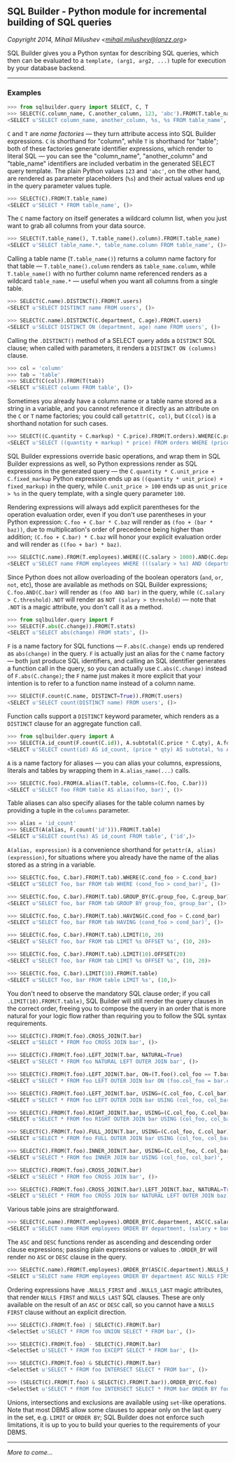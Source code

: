 ## SQL Builder - Python module for incremental building of SQL queries
_Copyright 2014, Mihail Milushev <<mihail.milushev@lanzz.org>>_

SQL Builder gives you a Python syntax for describing SQL queries, which then can be evaluated to a `template, (arg1, arg2, ...)` tuple for execution by your database backend.

---

### Examples

```python
>>> from sqlbuilder.query import SELECT, C, T
>>> SELECT(C.column_name, C.another_column, 123, 'abc').FROM(T.table_name)
<SELECT u'SELECT column_name, another_column, %s, %s FROM table_name', (123, 'abc')>
```

`C` and `T` are _name factories_ — they turn attribute access into SQL Builder expressions. `C` is shorthand for "column", while `T` is shorthand for "table"; both of these factories generate identifier expressions, which render to literal SQL — you can see the "column_name", "another_column" and "table_name" identifiers are included verbatim in the generated SELECT query template. The plain Python values `123` and `'abc'`, on the other hand, are rendered as parameter placeholders (`%s`) and their actual values end up in the query parameter values tuple.

```python
>>> SELECT(C).FROM(T.table_name)
<SELECT u'SELECT * FROM table_name', ()>
```

The `C` name factory on itself generates a wildcard column list, when you just want to grab all columns from your data source.

```python
>>> SELECT(T.table_name(), T.table_name().column).FROM(T.table_name)
<SELECT u'SELECT table_name.*, table_name.column FROM table_name', ()>
```

Calling a table name (`T.table_name()`) returns a column name factory for that table — `T.table_name().column` renders as `table_name.column`, while `T.table_name()` with no further column name referenced renders as a wildcard `table_name.*` — useful when you want all columns from a single table.

```python
>>> SELECT(C.name).DISTINCT().FROM(T.users)
<SELECT u'SELECT DISTINCT name FROM users', ()>

>>> SELECT(C.name).DISTINCT(C.department, C.age).FROM(T.users)
<SELECT u'SELECT DISTINCT ON (department, age) name FROM users', ()>
```

Calling the `.DISTINCT()` method of a SELECT query adds a `DISTINCT` SQL clause; when called with parameters, it renders a `DISTINCT ON (columns)` clause.

```python
>>> col = 'column'
>>> tab = 'table'
>>> SELECT(C(col)).FROM(T(tab))
<SELECT u'SELECT column FROM table', ()>
```

Sometimes you already have a column name or a table name stored as a string in a variable, and you cannot reference it directly as an attribute on the `C` or `T` name factories; you could call `getattr(C, col)`, but `C(col)` is a shorthand notation for such cases.

```python
>>> SELECT((C.quantity + C.markup) * C.price).FROM(T.orders).WHERE(C.price > 100)
<SELECT u'SELECT ((quantity + markup) * price) FROM orders WHERE (price > %s)', (100,)>
```

SQL Builder expressions override basic operations, and wrap them in SQL Builder expressions as well, so Python expressions render as SQL expressions in the generated query — the `C.quantity * C.unit_price + C.fixed_markup` Python expression ends up as `((quantity * unit_price) + fixed_markup)` in the query, while `C.unit_price > 100` ends up as `unit_price > %s` in the query template, with a single query parameter `100`.

Rendering expressions will always add explicit parentheses for the operation evaluation order, even if you don't use parentheses in your Python expression: `C.foo + C.bar * C.baz` will render as `(foo + (bar * baz))`, due to multiplication's order of precedence being higher than addition; `(C.foo + C.bar) * C.baz` will honor your explicit evaluation order and will render as `((foo + bar) * baz)`.

```python
>>> SELECT(C.name).FROM(T.employees).WHERE((C.salary > 1000).AND(C.department == 'HR').AND(C.retired.NOT))
<SELECT u'SELECT name FROM employees WHERE (((salary > %s) AND (department = %s)) AND (NOT retired))', (1000, 'HR')>
```

Since Python does not allow overloading of the boolean operators (`and`, `or`, `not`, etc), those are available as methods on SQL Builder expressions; `C.foo.AND(C.bar)` will render as `(foo AND bar)` in the query, while `(C.salary > C.threshold).NOT` will render as `NOT (salary > threshold)` — note that `.NOT` is a magic attribute, you don't call it as a method.

```python
>>> from sqlbuilder.query import F
>>> SELECT(F.abs(C.change)).FROM(T.stats)
<SELECT u'SELECT abs(change) FROM stats', ()>
```

`F` is a name factory for SQL functions — `F.abs(C.change)` ends up rendered as `abs(change)` in the query. `F` is actually just an alias for the `C` name factory — both just produce SQL identifiers, and calling an SQL identifier generates a function call in the query, so you can actually use `C.abs(C.change)` instead of `F.abs(C.change)`; the `F` name just makes it more explicit that your intention is to refer to a function name instead of a column name.

```python
>>> SELECT(F.count(C.name, DISTINCT=True)).FROM(T.users)
<SELECT u'SELECT count(DISTINCT name) FROM users', ()>
```

Function calls support a `DISTINCT` keyword parameter, which renders as a `DISTINCT` clause for an aggregate function call.

```python
>>> from sqlbuilder.query import A
>>> SELECT(A.id_count(F.count(C.id)), A.subtotal(C.price * C.qty), A.foobar_string('foobar')).FROM(A.table_alias(T.table))
<SELECT u'SELECT count(id) AS id_count, (price * qty) AS subtotal, %s AS foobar_string FROM table AS table_alias', ('foobar',)>
```

`A` is a name factory for aliases — you can alias your columns, expressions, literals and tables by wrapping them in `A.alias_name(...)` calls.

```python
>>> SELECT(C.foo).FROM(A.alias(T.table, columns=(C.foo, C.bar)))
<SELECT u'SELECT foo FROM table AS alias(foo, bar)', ()>
```

Table aliases can also specify aliases for the table column names by providing a tuple in the `columns` parameter.

```python
>>> alias = 'id_count'
>>> SELECT(A(alias, F.count('id'))).FROM(T.table)
<SELECT u'SELECT count(%s) AS id_count FROM table', ('id',)>
```

`A(alias, expression)` is a convenience shorthand for `getattr(A, alias)(expression)`, for situations where you already have the name of the alias stored as a string in a variable.

```python
>>> SELECT(C.foo, C.bar).FROM(T.tab).WHERE(C.cond_foo > C.cond_bar)
<SELECT u'SELECT foo, bar FROM tab WHERE (cond_foo > cond_bar)', ()>

>>> SELECT(C.foo, C.bar).FROM(T.tab).GROUP_BY(C.group_foo, C.group_bar)
<SELECT u'SELECT foo, bar FROM tab GROUP BY group_foo, group_bar', ()>

>>> SELECT(C.foo, C.bar).FROM(T.tab).HAVING(C.cond_foo > C.cond_bar)
<SELECT u'SELECT foo, bar FROM tab HAVING (cond_foo > cond_bar)', ()>

>>> SELECT(C.foo, C.bar).FROM(T.tab).LIMIT(10, 20)
<SELECT u'SELECT foo, bar FROM tab LIMIT %s OFFSET %s', (10, 20)>

>>> SELECT(C.foo, C.bar).FROM(T.tab).LIMIT(10).OFFSET(20)
<SELECT u'SELECT foo, bar FROM tab LIMIT %s OFFSET %s', (10, 20)>

>>> SELECT(C.foo, C.bar).LIMIT(10).FROM(T.table)
<SELECT u'SELECT foo, bar FROM table LIMIT %s', (10,)>
```

You don't need to observe the mandatory SQL clause order; if you call `.LIMIT(10).FROM(T.table)`, SQL Builder will still render the query clauses in the correct order, freeing you to compose the query in an order that is more natural for your logic flow rather than requiring you to follow the SQL syntax requirements.

```python
>>> SELECT(C).FROM(T.foo).CROSS_JOIN(T.bar)
<SELECT u'SELECT * FROM foo CROSS JOIN bar', ()>

>>> SELECT(C).FROM(T.foo).LEFT_JOIN(T.bar, NATURAL=True)
<SELECT u'SELECT * FROM foo NATURAL LEFT OUTER JOIN bar', ()>

>>> SELECT(C).FROM(T.foo).LEFT_JOIN(T.bar, ON=(T.foo().col_foo == T.bar().col_bar))
<SELECT u'SELECT * FROM foo LEFT OUTER JOIN bar ON (foo.col_foo = bar.col_bar)', ()>

>>> SELECT(C).FROM(T.foo).LEFT_JOIN(T.bar, USING=(C.col_foo, C.col_bar))
<SELECT u'SELECT * FROM foo LEFT OUTER JOIN bar USING (col_foo, col_bar)', ()>

>>> SELECT(C).FROM(T.foo).RIGHT_JOIN(T.bar, USING=(C.col_foo, C.col_bar))
<SELECT u'SELECT * FROM foo RIGHT OUTER JOIN bar USING (col_foo, col_bar)', ()>

>>> SELECT(C).FROM(T.foo).FULL_JOIN(T.bar, USING=(C.col_foo, C.col_bar))
<SELECT u'SELECT * FROM foo FULL OUTER JOIN bar USING (col_foo, col_bar)', ()>

>>> SELECT(C).FROM(T.foo).INNER_JOIN(T.bar, USING=(C.col_foo, C.col_bar))
<SELECT u'SELECT * FROM foo INNER JOIN bar USING (col_foo, col_bar)', ()>

>>> SELECT(C).FROM(T.foo).CROSS_JOIN(T.bar)
<SELECT u'SELECT * FROM foo CROSS JOIN bar', ()>

>>> SELECT(C).FROM(T.foo).CROSS_JOIN(T.bar).LEFT_JOIN(T.baz, NATURAL=True)
<SELECT u'SELECT * FROM foo CROSS JOIN bar NATURAL LEFT OUTER JOIN baz)', ()>
```

Various table joins are straightforward.

```python
>>> SELECT(C.name).FROM(T.employees).ORDER_BY(C.department, ASC(C.salary + C.bonus), DESC(C.name))
<SELECT u'SELECT name FROM employees ORDER BY department, (salary + bonus) ASC, name DESC', ()>
```

The `ASC` and `DESC` functions render as ascending and descending order clause expressions; passing plain expressions or values to `.ORDER_BY` will render no `ASC` or `DESC` clause in the query.

```python
>>> SELECT(C.name).FROM(T.employees).ORDER_BY(ASC(C.department).NULLS_FIRST, DESC(C.salary).NULLS_LAST)
<SELECT u'SELECT name FROM employees ORDER BY department ASC NULLS FIRST, salary DESC NULLS LAST', ()>
```

Ordering expressions have `.NULLS_FIRST` and `.NULLS_LAST` magic attributes, that render `NULLS FIRST` and `NULLS LAST` SQL clauses. These are only available on the result of an `ASC` or `DESC` call, so you cannot have a `NULLS FIRST` clause without an explicit direction.

```python
>>> SELECT(C).FROM(T.foo) | SELECT(C).FROM(T.bar)
<SelectSet u'SELECT * FROM foo UNION SELECT * FROM bar', ()>

>>> SELECT(C).FROM(T.foo) - SELECT(C).FROM(T.bar)
<SelectSet u'SELECT * FROM foo EXCEPT SELECT * FROM bar', ()>

>>> SELECT(C).FROM(T.foo) & SELECT(C).FROM(T.bar)
<SelectSet u'SELECT * FROM foo INTERSECT SELECT * FROM bar', ()>

>>> (SELECT(C).FROM(T.foo) & SELECT(C).FROM(T.bar)).ORDER_BY(C.foo)
<SelectSet u'SELECT * FROM foo INTERSECT SELECT * FROM bar ORDER BY foo', ()>
```

Unions, intersections and exclusions are available using `set`-like operations. Note that most DBMS allow some clauses to appear only on the last query in the set, e.g. `LIMIT` or `ORDER BY`; SQL Builder does not enforce such limitations, it is up to you to build your queries to the requirements of your DBMS.

---

_More to come..._
